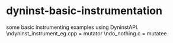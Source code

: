 # dyninst-basic-instrumentation
some basic instrumenting examples using DyninstAPI.
\ndyninst_instrument_eg.cpp = mutator
\ndo_nothing.c = mutatee
